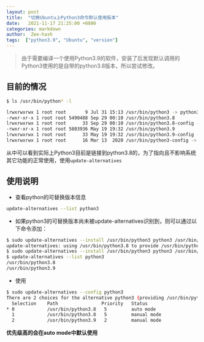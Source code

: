 ```yaml
---
layout: post
title:  "切换Ubuntu上Python3命令默认使用版本"
date:   2021-11-17 21:25:00 +0800
categories: markdown
author:  Zee-hash
tags:  ["python3.9", "Ubuntu", "version"]
---
```

> 由于需要编译一个使用Python3.9的软件，安装了后发现默认调用的Python3使用的是自带的python3.8版本，所以尝试修改。  

## 目前的情况  
```bash
$ ls /usr/bin/python* -l

lrwxrwxrwx 1 root root       9 Jul 31 15:13 /usr/bin/python3 -> python3.8
-rwxr-xr-x 1 root root 5490488 Sep 29 00:10 /usr/bin/python3.8
lrwxrwxrwx 1 root root      33 Sep 29 00:10 /usr/bin/python3.8-config -> x86_64-linux-gnu-python3.8-config
-rwxr-xr-x 1 root root 5803936 May 19 19:32 /usr/bin/python3.9
lrwxrwxrwx 1 root root      33 May 19 19:32 /usr/bin/python3.9-config -> x86_64-linux-gnu-python3.9-config
lrwxrwxrwx 1 root root      16 Mar 13  2020 /usr/bin/python3-config -> python3.8-config
```  
从中可以看到实际上Python3目前是链接到python3.8的，为了指向且不影响系统其它功能的正常使用，使用`update-alternatives`  

## 使用说明  
+ 查看python的可替换版本信息  
```bash
update-alternatives --list python3
```  
+ 如果python3的可替换版本尚未被update-alternatives识别到，则可以通过以下命令添加：  
```bash
$ sudo update-alternatives --install /usr/bin/python3 python3 /usr/bin/python3.8 5
update-alternatives: using /usr/bin/python3.8 to provide /usr/bin/python3 (python3) in auto mode
$ sudo update-alternatives --install /usr/bin/python3 python3 /usr/bin/python3.9 2
$ update-alternatives --list python3
/usr/bin/python3.8
/usr/bin/python3.9
```  
+ 使用  
```bash
$ sudo update-alternatives --config python3
There are 2 choices for the alternative python3 (providing /usr/bin/python3).
  Selection    Path                Priority   Status
* 0            /usr/bin/python3.8   5         auto mode
  1            /usr/bin/python3.8   5         manual mode
  2            /usr/bin/python3.9   2         manual mode  
```  
**优先级高的会在auto mode中默认使用**
